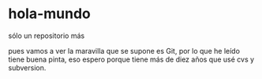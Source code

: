 # hola-mundo
sólo un repositorio más

pues vamos a ver la maravilla que se supone es Git, por lo que he leído tiene buena pinta, eso espero porque tiene más de diez años que usé cvs y subversion.

